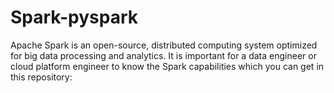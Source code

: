 # Spark-pyspark
Apache Spark is an open-source, distributed computing system optimized for big data processing and analytics. It is important for a data engineer or cloud platform engineer to know the Spark capabilities which you can get in this repository:
